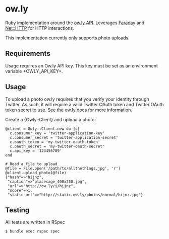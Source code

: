 # ow.ly

Ruby implementation around the [ow.ly API](http://ow.ly/api-docs). Leverages [Faraday](https://github.com/lostisland/faraday) and [Net::HTTP](http://ruby-doc.org/stdlib-2.3.0/libdoc/net/http/rdoc/index.html) for HTTP interactions.

This implementation currently only supports photo uploads.

## Requirements

Usage requires an Ow.ly API key. This key must be set as an environment variable +OWLY_API_KEY+.

## Usage

To upload a photo ow.ly requires that you verify your identity through Twitter. As such, it will require a valid Twitter OAuth token and Twitter OAuth token secret to use. See the [ow.ly docs](http://ow.ly/api-docs) for more information.

Create a {Owly::Client} and upload a photo:

    @client = Owly::Client.new do |c|
      c.consumer_key = 'twitter-application-key'
      c.consumer_secret = 'twitter-application-secret'
      c.oauth_token = 'my-twitter-oauth-token'
      c.oauth_secret = 'my-twitter-oauth-secret'
      c.api_key = '123456789'
    end

    # Read a file to upload
    @file = File.open('/path/to/allthethings.jpg', 'r')
    @client.upload_photo(@file)
    {"hash"=>"hijnz",
     "caption"=>"placecage_400x250.jpg",
     "url"=>"http://ow.ly/i/hijnz",
     "score"=>1,
     "static_url"=>"http://static.ow.ly/photos/normal/hijnz.jpg"}

## Testing

All tests are written in RSpec

    $ bundle exec rspec spec


